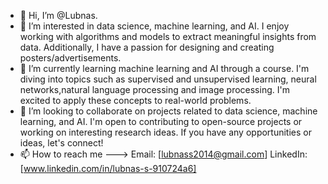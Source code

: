 - 👋 Hi, I’m @Lubnas.
- 👀 I’m interested in data science, machine learning, and AI. I enjoy working with algorithms and models to extract meaningful insights from data. Additionally, I have a passion for designing and creating posters/advertisements.
- 🌱 I’m currently learning machine learning and AI through a course. I'm diving into topics such as supervised and unsupervised learning, neural networks,natural language processing and image processing. I'm excited to apply these concepts to real-world problems.
- 💞️ I’m looking to collaborate on projects related to data science, machine learning, and AI. I'm open to contributing to open-source projects or working on interesting research ideas. If you have any opportunities or ideas, let's connect!
- 📫 How to reach me ---> Email: [lubnass2014@gmail.com]
             LinkedIn: [www.linkedin.com/in/lubnas-s-910724a6]



<!---
Lubnas1/Lubnas1 is a ✨ special ✨ repository because its `README.md` (this file) appears on your GitHub profile.
You can click the Preview link to take a look at your changes.
--->
